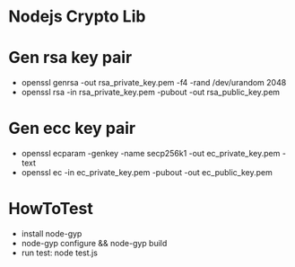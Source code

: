 Nodejs Crypto Lib
=================

#   Gen rsa key pair
*   openssl genrsa -out rsa_private_key.pem -f4 -rand /dev/urandom 2048
*   openssl rsa -in rsa_private_key.pem -pubout -out rsa_public_key.pem

#   Gen ecc key pair
*   openssl ecparam -genkey -name secp256k1 -out ec_private_key.pem -text
*   openssl ec -in ec_private_key.pem -pubout -out ec_public_key.pem

#   HowToTest
*   install node-gyp
*   node-gyp configure && node-gyp build
*   run test: node test.js

